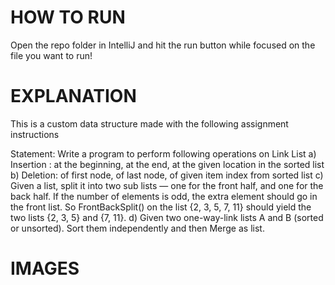 # HOW TO RUN
Open the repo folder in IntelliJ and hit the run button while focused on the file you want to run!

# EXPLANATION
This is a custom data structure made with the following assignment instructions

Statement: Write a program to perform following operations on Link List
a) Insertion : at the beginning, at the end, at the given location in the sorted list
b) Deletion: of first node, of last node, of given item index from sorted list
c) Given a list, split it into two sub lists — one for the front half, and one for the back half. If the number of elements is odd, the extra element should go in the front list. So FrontBackSplit() on the list {2, 3, 5, 7, 11} should yield the two lists {2, 3, 5} and {7, 11}.
d) Given two one-way-link lists A and B (sorted or unsorted). Sort them independently and then Merge as list.

# IMAGES